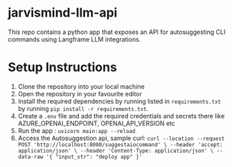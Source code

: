 # jarvismind-llm-api
This repo contains a python app that exposes an API for autosuggesting CLI commands using Langframe LLM integrations.

# Setup Instructions
1. Clone the repository into your local machine
2. Open the repository in your favourite editor
3. Install the required dependencies by running listed in `requirements.txt` by running `pip install -r requirements.txt`.
4. Create a `.env` file and add the required credentials and secrets there like AZURE_OPENAI_ENDPOINT, OPENAI_API_VERSION etc
5. Run the app : `uvicorn main:app --reload`
6. Access the Autosuggestion api,  sample curl:
    `curl --location --request POST 'http://localhost:8000/suggestaiocommand' \
    --header 'accept: application/json' \
    --header 'Content-Type: application/json' \
    --data-raw '{
    "input_str": "deploy app"
    }'`
